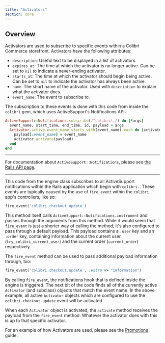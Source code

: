```yaml
---
title: "Activators"
section: core
---
```


## Overview

Activators are used to subscribe to specific events within a Colibri Commerce storefront. Activators have the following attributes:

* `description`: Useful text to be displayed in a list of activators.
* `expires_at`: The time at which the activator is no longer active. Can be set to `nil` to indicate a never-ending activator.
* `starts_at`: The time at which the activator should begin being active. Can be set to `nil` to indicate the activator has always been active.
* `name`: The short name of the activator. Used with `description` to explain what the activator does.
* `event_name`: The event to subscribe to.

The subscription to these events is done with this code from inside the `colibri` gem, which uses ActiveSupport's Notifications API:

```ruby
ActiveSupport::Notifications.subscribe(/^colibri\./) do |*args|
  event_name, start_time, end_time, id, payload = args
  Activator.active.event_name_starts_with(event_name).each do |activator|
    payload[:event_name] = event_name
    activator.activate(payload)
  end
end
```

***
For documentation about `ActiveSupport::Notifications`, please see [the Rails API page](http://api.rubyonrails.org/classes/ActiveSupport/Notifications.html).
***

This code from the engine class subscribes to all ActiveSupport notifications within the Rails application which begin with `colibri.`. These events are typically caused by the use of `fire_event` within the `colibri` app's controllers, like so:

```ruby
fire_event('colibri.checkout.update')
```

This method itself calls `ActiveSupport::Notifications.instrument` and passes through the arguments from this method. While it would seem that `fire_event` is just a shorter way of calling the method, it's also configured to pass through a default payload. This payload contains a `:user` key and an `:order` key, containing information about the current user (`try_colibri_current_user`) and the current order (`current_order`) respectively.

The `fire_event` method can be used to pass additional payload information through, too:

```ruby
fire_event('colibri.checkout.update', :extra => "information")
```

By calling `fire_event`, the notifications hook that is defined inside the engine is triggered. The next bit of the code finds all of the currently active `Activator` (and subclass) objects that match the event name. In the above example, all active `Activator` objects which are configured to use the `colibri.checkout.update` event will be activated.

When each `Activator` object is activated, the `activate` method receives the payload from the `fire_event` method. Whatever the activator does with this is up to that specific activator.

For an example of how Activators are used, please see the [Promotions](promotions) guide.
